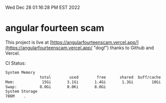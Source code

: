 Wed Dec 28 01:16:28 PM EST 2022

# angular fourteen scam


This project is live at [https://angularfourteenscam.vercel.app/](https://angularfourteenscam.vercel.app/ "dog!") thanks to Github and Vercel.

CI Status: 

```bash
System Memory
               total        used        free      shared  buff/cache   available
Mem:            15Gi       3.1Gi       1.4Gi       1.3Gi        10Gi        10Gi
Swap:          8.0Gi       0.0Ki       8.0Gi
System Storage
786M	.
